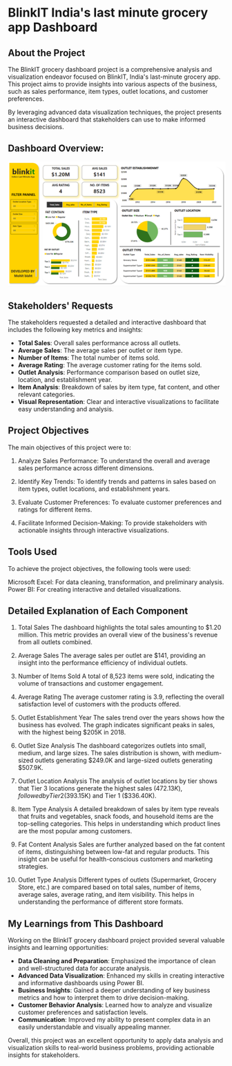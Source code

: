 # BlinkIT India's last minute grocery app Dashboard

## **About the Project**
The BlinkIT grocery dashboard project is a comprehensive analysis and visualization endeavor focused on BlinkIT, India's last-minute grocery app. This project aims to provide insights into various aspects of the business, such as sales performance, item types, outlet locations, and customer preferences.

By leveraging advanced data visualization techniques, the project presents an interactive dashboard that stakeholders can use to make informed business decisions.

## **Dashboard Overview:**
![Blinkit Sales Screenshot](https://github.com/Mohitbisht77/POWER-BI---Blinkit_sales-/blob/main/screenshot%20blinkit_sales.png?raw=true)

## **Stakeholders' Requests**
The stakeholders requested a detailed and interactive dashboard that includes the following key metrics and insights:

- **Total Sales**: Overall sales performance across all outlets.
- **Average Sales**: The average sales per outlet or item type.
- **Number of Items**: The total number of items sold.
- **Average Rating**: The average customer rating for the items sold.
- **Outlet Analysis**: Performance comparison based on outlet size, location, and establishment year.
- **Item Analysis**: Breakdown of sales by item type, fat content, and other relevant categories.
- **Visual Representation**: Clear and interactive visualizations to facilitate easy understanding and analysis.

## **Project Objectives**
The main objectives of this project were to:

1. Analyze Sales Performance: To understand the overall and average sales performance across different dimensions.

2. Identify Key Trends: To identify trends and patterns in sales based on item types, outlet locations, and establishment years.

3. Evaluate Customer Preferences: To evaluate customer preferences and ratings for different items.

4. Facilitate Informed Decision-Making: To provide stakeholders with actionable insights through interactive visualizations.

## **Tools Used**
To achieve the project objectives, the following tools were used:

Microsoft Excel: For data cleaning, transformation, and preliminary analysis.
Power BI: For creating interactive and detailed visualizations.

## **Detailed Explanation of Each Component**
1. Total Sales The dashboard highlights the total sales amounting to $1.20 million. This metric provides an overall view of the business's revenue from all outlets combined.

2. Average Sales The average sales per outlet are $141, providing an insight into the performance efficiency of individual outlets.

3. Number of Items Sold A total of 8,523 items were sold, indicating the volume of transactions and customer engagement.

4. Average Rating The average customer rating is 3.9, reflecting the overall satisfaction level of customers with the products offered.

5. Outlet Establishment Year The sales trend over the years shows how the business has evolved. The graph indicates significant peaks in sales, with the highest being $205K in 2018.

6. Outlet Size Analysis The dashboard categorizes outlets into small, medium, and large sizes. The sales distribution is shown, with medium-sized outlets generating $249.0K and large-sized outlets generating $507.9K.

7. Outlet Location Analysis The analysis of outlet locations by tier shows that Tier 3 locations generate the highest sales ($472.13K), followed by Tier 2 ($393.15K) and Tier 1 ($336.40K).

8. Item Type Analysis A detailed breakdown of sales by item type reveals that fruits and vegetables, snack foods, and household items are the top-selling categories. This helps in understanding which product lines are the most popular among customers.

9. Fat Content Analysis Sales are further analyzed based on the fat content of items, distinguishing between low-fat and regular products. This insight can be useful for health-conscious customers and marketing strategies.

10. Outlet Type Analysis Different types of outlets (Supermarket, Grocery Store, etc.) are compared based on total sales, number of items, average sales, average rating, and item visibility. This helps in understanding the performance of different store formats.

## **My Learnings from This Dashboard**
Working on the BlinkIT grocery dashboard project provided several valuable insights and learning opportunities:

- **Data Cleaning and Preparation**: Emphasized the importance of clean and well-structured data for accurate analysis.
- **Advanced Data Visualization**: Enhanced my skills in creating interactive and informative dashboards using Power BI.
- **Business Insights**: Gained a deeper understanding of key business metrics and how to interpret them to drive decision-making.
- **Customer Behavior Analysis**: Learned how to analyze and visualize customer preferences and satisfaction levels.
- **Communication**: Improved my ability to present complex data in an easily understandable and visually appealing manner.
  
Overall, this project was an excellent opportunity to apply data analysis and visualization skills to real-world business problems, providing actionable insights for stakeholders.
